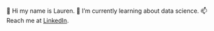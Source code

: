 👋 Hi my name is Lauren. 
🌱 I’m currently learning about data science. 
📫 Reach me at [LinkedIn](https://www.linkedin.com/in/lauren-milani/). 


<!--
**L7-design/L7-design** is a ✨ _special_ ✨ repository because its `README.md` (this file) appears on your GitHub profile.

Here are some ideas to get you started:

- 🔭 I’m currently working on ...
- 🌱 I’m currently learning ...
- 👯 I’m looking to collaborate on ...
- 🤔 I’m looking for help with ...
- 💬 Ask me about ...
- 📫 How to reach me: ...
- 😄 Pronouns: ...
- ⚡ Fun fact: ...
-->
